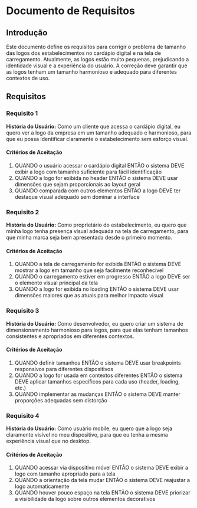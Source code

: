 # Documento de Requisitos

## Introdução

Este documento define os requisitos para corrigir o problema de tamanho das logos dos estabelecimentos no cardápio digital e na tela de carregamento. Atualmente, as logos estão muito pequenas, prejudicando a identidade visual e a experiência do usuário. A correção deve garantir que as logos tenham um tamanho harmonioso e adequado para diferentes contextos de uso.

## Requisitos

### Requisito 1

**História do Usuário:** Como um cliente que acessa o cardápio digital, eu quero ver a logo da empresa em um tamanho adequado e harmonioso, para que eu possa identificar claramente o estabelecimento sem esforço visual.

#### Critérios de Aceitação

1. QUANDO o usuário acessar o cardápio digital ENTÃO o sistema DEVE exibir a logo com tamanho suficiente para fácil identificação
2. QUANDO a logo for exibida no header ENTÃO o sistema DEVE usar dimensões que sejam proporcionais ao layout geral
3. QUANDO comparada com outros elementos ENTÃO a logo DEVE ter destaque visual adequado sem dominar a interface

### Requisito 2

**História do Usuário:** Como proprietário do estabelecimento, eu quero que minha logo tenha presença visual adequada na tela de carregamento, para que minha marca seja bem apresentada desde o primeiro momento.

#### Critérios de Aceitação

1. QUANDO a tela de carregamento for exibida ENTÃO o sistema DEVE mostrar a logo em tamanho que seja facilmente reconhecível
2. QUANDO o carregamento estiver em progresso ENTÃO a logo DEVE ser o elemento visual principal da tela
3. QUANDO a logo for exibida no loading ENTÃO o sistema DEVE usar dimensões maiores que as atuais para melhor impacto visual

### Requisito 3

**História do Usuário:** Como desenvolvedor, eu quero criar um sistema de dimensionamento harmonioso para logos, para que elas tenham tamanhos consistentes e apropriados em diferentes contextos.

#### Critérios de Aceitação

1. QUANDO definir tamanhos ENTÃO o sistema DEVE usar breakpoints responsivos para diferentes dispositivos
2. QUANDO a logo for usada em contextos diferentes ENTÃO o sistema DEVE aplicar tamanhos específicos para cada uso (header, loading, etc.)
3. QUANDO implementar as mudanças ENTÃO o sistema DEVE manter proporções adequadas sem distorção

### Requisito 4

**História do Usuário:** Como usuário mobile, eu quero que a logo seja claramente visível no meu dispositivo, para que eu tenha a mesma experiência visual que no desktop.

#### Critérios de Aceitação

1. QUANDO acessar via dispositivo móvel ENTÃO o sistema DEVE exibir a logo com tamanho apropriado para a tela
2. QUANDO a orientação da tela mudar ENTÃO o sistema DEVE reajustar a logo automaticamente
3. QUANDO houver pouco espaço na tela ENTÃO o sistema DEVE priorizar a visibilidade da logo sobre outros elementos decorativos